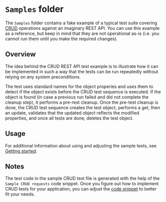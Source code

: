 # `Samples` folder

The `Samples` folder contains a fake example of a typical test suite covering [CRUD](https://www.codecademy.com/article/what-is-crud) operations against an imaginary REST API. You can use this example as a reference, but keep in mind that they are not operational as-is (i.e. you cannot run them until you make the required changes).

## Overview

The idea behind the CRUD REST API test example is to illustrate how it can be implemented in such a way that the tests can be run repeatedly without relying on any system preconditions.

The test uses standard names for the object properies and uses them to detect if the object exists before the CRUD test sequence is executed. If the object is found (in case a previous run failed and did not complete the cleanup step), it performs a pre-rest cleanup. Once the pre-test cleanup is done, the CRUD test sequence creates the test object, performs a get, then an update, validates that the updated object reflects the modified properties, and once all tests are done, deletes the test object.

## Usage

For additional information about using and adjusting the sample tests, see [Getting started](<../../GETTING STARTED.md>).

## Notes

The test code in the sample CRUD test file is generated with the help of the `Sample CRUD requests` code snippet. Once you figure out how to implement CRUD tests for your application, you can adjust the [code snippet](../../.vscode/http.code-snippets) to better fit your needs.
